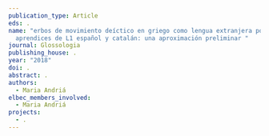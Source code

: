 ```yaml
---
publication_type: Article
eds: .
name: "erbos de movimiento deíctico en griego como lengua extranjera por
  aprendices de L1 español y catalán: una aproximación preliminar "
journal: Glossologia
publishing_house: .
year: "2018"
doi: .
abstract: .
authors:
  - Maria Andriá
elbec_members_involved:
  - Maria Andriá
projects:
  - .
---
```

